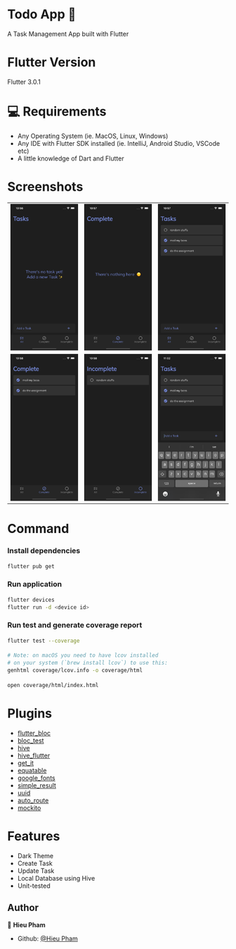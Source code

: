 # Todo App 👋

A Task Management App built with Flutter

# Flutter Version

Flutter 3.0.1

# 💻 Requirements

- Any Operating System (ie. MacOS, Linux, Windows)
- Any IDE with Flutter SDK installed (ie. IntelliJ, Android Studio, VSCode etc)
- A little knowledge of Dart and Flutter

# Screenshots

|                                             |                                             |                                             |
|---------------------------------------------|---------------------------------------------|---------------------------------------------|
| <img src="screenshot/ss_1.png" width="200"> | <img src="screenshot/ss_2.png" width="200"> | <img src="screenshot/ss_3.png" width="200"> |
| <img src="screenshot/ss_4.png" width="200"> | <img src="screenshot/ss_5.png" width="200"> | <img src="screenshot/ss_6.png" width="200"> |

# Command

### Install dependencies

```sh
flutter pub get
```

### Run application

```sh
flutter devices
flutter run -d <device id>
```

### Run test and generate coverage report

```sh
flutter test --coverage

# Note: on macOS you need to have lcov installed
# on your system (`brew install lcov`) to use this:
genhtml coverage/lcov.info -o coverage/html

open coverage/html/index.html
```

# Plugins

- [flutter_bloc](https://pub.dev/packages/flutter_bloc)
- [bloc_test](https://pub.dev/packages/bloc_test)
- [hive](https://pub.dev/packages/hive)
- [hive_flutter](https://pub.dev/packages/hive_flutter)
- [get_it](https://pub.dev/packages/get_it)
- [equatable](https://pub.dev/packages/equatable)
- [google_fonts](https://pub.dev/packages/google_fonts)
- [simple_result](https://pub.dev/packages/simple_result)
- [uuid](https://pub.dev/packages/uuid)
- [auto_route](https://pub.dev/packages/auto_route)
- [mockito](https://pub.dev/packages/mockito)

# Features

- Dark Theme
- Create Task
- Update Task
- Local Database using Hive
- Unit-tested

## Author

👤 **Hieu Pham**

* Github: [@Hieu Pham](https://github.com/hieupm2096)
